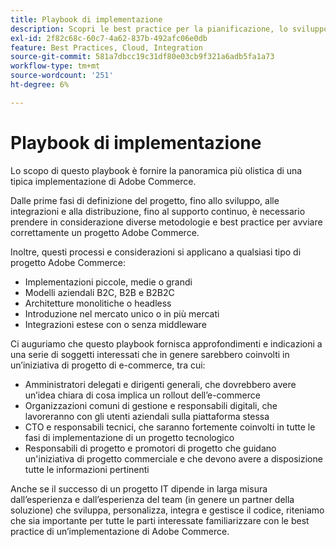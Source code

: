 ```yaml
---
title: Playbook di implementazione
description: Scopri le best practice per la pianificazione, lo sviluppo, il lancio e la manutenzione dei progetti Adobe Commerce.
exl-id: 2f82c68c-60c7-4a62-837b-492afc06e0db
feature: Best Practices, Cloud, Integration
source-git-commit: 581a7dbcc19c31df80e03cb9f321a6adb5fa1a73
workflow-type: tm+mt
source-wordcount: '251'
ht-degree: 6%

---
```


# Playbook di implementazione

Lo scopo di questo playbook è fornire la panoramica più olistica di una tipica implementazione di Adobe Commerce.

Dalle prime fasi di definizione del progetto, fino allo sviluppo, alle integrazioni e alla distribuzione, fino al supporto continuo, è necessario prendere in considerazione diverse metodologie e best practice per avviare correttamente un progetto Adobe Commerce.

Inoltre, questi processi e considerazioni si applicano a qualsiasi tipo di progetto Adobe Commerce:

- Implementazioni piccole, medie o grandi
- Modelli aziendali B2C, B2B e B2B2C
- Architetture monolitiche o headless
- Introduzione nel mercato unico o in più mercati
- Integrazioni estese con o senza middleware

Ci auguriamo che questo playbook fornisca approfondimenti e indicazioni a una serie di soggetti interessati che in genere sarebbero coinvolti in un’iniziativa di progetto di e-commerce, tra cui:

- Amministratori delegati e dirigenti generali, che dovrebbero avere un’idea chiara di cosa implica un rollout dell’e-commerce
- Organizzazioni comuni di gestione e responsabili digitali, che lavoreranno con gli utenti aziendali sulla piattaforma stessa
- CTO e responsabili tecnici, che saranno fortemente coinvolti in tutte le fasi di implementazione di un progetto tecnologico
- Responsabili di progetto e promotori di progetto che guidano un&#39;iniziativa di progetto commerciale e che devono avere a disposizione tutte le informazioni pertinenti

Anche se il successo di un progetto IT dipende in larga misura dall’esperienza e dall’esperienza del team (in genere un partner della soluzione) che sviluppa, personalizza, integra e gestisce il codice, riteniamo che sia importante per tutte le parti interessate familiarizzare con le best practice di un’implementazione di Adobe Commerce.
